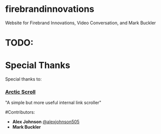 firebrandinnovations
====================

Website for Firebrand Innovations, Video Conversation, and Mark Buckler

# TODO:

# Special Thanks
Special thanks to:

### [Arctic Scroll](https://github.com/PaulAdamDavis/Arctic-Scroll)

"A simple but more useful internal link scroller"

#Contributors:

* __Alex Johnson__ [@alexjohnson505](https://github.com/alexjohnson505)
* __Mark Buckler__ []()